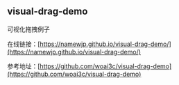 ## visual-drag-demo
可视化拖拽例子

在线链接：[https://namewjp.github.io/visual-drag-demo/](https://namewjp.github.io/visual-drag-demo/)

参考地址：[https://github.com/woai3c/visual-drag-demo](https://github.com/woai3c/visual-drag-demo)